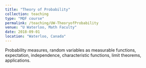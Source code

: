 ```yaml
---
title: "Theory of Probability"
collection: teaching
type: "MQF course"
permalink: /teaching/UW-TheoryofProbability
venue: "U Waterloo, Math Faculty"
date: 2018-09-01
location: "Waterloo, Canada"
---
```


Probability measures, random variables as measurable functions, expectation, independence, characteristic functions, limit theorems, applications.
